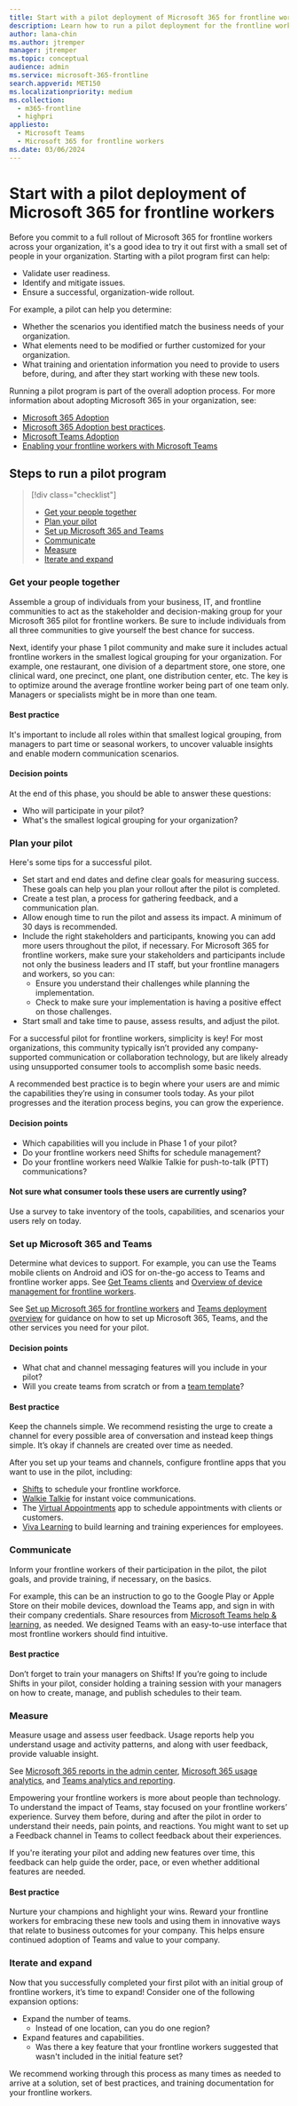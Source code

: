 ```yaml
---
title: Start with a pilot deployment of Microsoft 365 for frontline workers
description: Learn how to run a pilot deployment for the frontline workers in your organization. 
author: lana-chin
ms.author: jtremper
manager: jtremper
ms.topic: conceptual
audience: admin
ms.service: microsoft-365-frontline
search.appverid: MET150
ms.localizationpriority: medium
ms.collection: 
  - m365-frontline
  - highpri
appliesto: 
  - Microsoft Teams
  - Microsoft 365 for frontline workers
ms.date: 03/06/2024
---
```


# Start with a pilot deployment of Microsoft 365 for frontline workers

Before you commit to a full rollout of Microsoft 365 for frontline workers across your organization, it's a good idea to try it out first with a small set of people in your organization. Starting with a pilot program first can help:

- Validate user readiness.
- Identify and mitigate issues.
- Ensure a successful, organization-wide rollout.

For example, a pilot can help you determine:

- Whether the scenarios you identified match the business needs of your organization.
- What elements need to be modified or further customized for your organization.
- What training and orientation information you need to provide to users before, during, and after they start working with these new tools.

Running a pilot program is part of the overall adoption process. For more information about adopting Microsoft 365 in your organization, see:

- [Microsoft 365 Adoption](https://adoption.microsoft.com/microsoft-365/)
- [Microsoft 365 Adoption best practices](https://adoption.microsoft.com/files/assets/M365AdoptionGuide.pdf).
- [Microsoft Teams Adoption](https://adoption.microsoft.com/microsoft-teams/)
- [Enabling your frontline workers with Microsoft Teams](https://adoption.microsoft.com/microsoft-teams/frontline-workers/)

## Steps to run a pilot program

> [!div class="checklist"]
>
> * [Get your people together](#plan-your-pilot)
> * [Plan your pilot](#plan-your-pilot)
> * [Set up Microsoft 365 and Teams](#set-up-microsoft-365-and-teams)
> * [Communicate](#communicate)
> * [Measure](#measure)
> * [Iterate and expand](#iterate-and-expand)

### Get your people together

Assemble a group of individuals from your business, IT, and frontline communities to act as the stakeholder and decision-making group for your Microsoft 365 pilot for frontline workers. Be sure to include individuals from all three communities to give yourself the best chance for success.

Next, identify your phase 1 pilot community and make sure it includes actual frontline workers in the smallest logical grouping for your organization. For example, one restaurant, one division of a department store, one store, one clinical ward, one precinct, one plant, one distribution center, etc. The key is to optimize around the average frontline worker being part of one team only. Managers or specialists might be in more than one team.

#### Best practice

It's important to include all roles within that smallest logical grouping, from managers to part time or seasonal workers, to uncover valuable insights and enable modern communication scenarios.

#### Decision points

At the end of this phase, you should be able to answer these questions:

- Who will participate in your pilot?
- What's the smallest logical grouping for your organization?

### Plan your pilot

Here's some tips for a successful pilot.

- Set start and end dates and define clear goals for measuring success. These goals can help you plan your rollout after the pilot is completed.
- Create a test plan, a process for gathering feedback, and a communication plan.
- Allow enough time to run the pilot and assess its impact. A minimum of 30 days is recommended.
- Include the right stakeholders and participants, knowing you can add more users throughout the pilot, if necessary. For Microsoft 365 for frontline workers, make sure your stakeholders and participants include not only the business leaders and IT staff, but your frontline managers and workers, so you can:
    - Ensure you understand their challenges while planning the implementation.
    - Check to make sure your implementation is having a positive effect on those challenges.
- Start small and take time to pause, assess results, and adjust the pilot.

For a successful pilot for frontline workers, simplicity is key! For most organizations, this community typically isn’t provided any company-supported communication or collaboration technology, but are likely already using unsupported consumer tools to accomplish some basic needs.

A recommended best practice is to begin where your users are and mimic the capabilities they’re using in consumer tools today. As your pilot progresses and the iteration process begins, you can grow the experience.

#### Decision points

- Which capabilities will you include in Phase 1 of your pilot?
- Do your frontline workers need Shifts for schedule management?
- Do your frontline workers need Walkie Talkie for push-to-talk (PTT) communications?

#### Not sure what consumer tools these users are currently using?

Use a survey to take inventory of the tools, capabilities, and scenarios your users rely on today.

### Set up Microsoft 365 and Teams

Determine what devices to support. For example, you can use the Teams mobile clients on Android and iOS for on-the-go access to Teams and frontline worker apps. See [Get Teams clients](/microsoftteams/get-clients) and [Overview of device management for frontline workers](flw-devices.md).

See [Set up Microsoft 365 for frontline workers](flw-setup-microsoft-365.md) and [Teams deployment overview](/microsoftteams/deploy-overview) for guidance on how to set up Microsoft 365, Teams, and the other services you need for your pilot.

#### Decision points

- What chat and channel messaging features will you include in your pilot?
- Will you create teams from scratch or from a [team template](/microsoftteams/get-started-with-teams-templates-in-the-admin-console)?

#### Best practice

Keep the channels simple. We recommend resisting the urge to create a channel for every possible area of conversation and instead keep things simple. It’s okay if channels are created over time as needed.

After you set up your teams and channels, configure frontline apps that you want to use in the pilot, including:

- [Shifts](shifts-for-teams-landing-page.md) to schedule your frontline workforce.
- [Walkie Talkie](/microsoftteams/manage-virtual-appointments-app?bc=/microsoft-365/frontline/breadcrumb/toc.json&toc=/microsoft-365/frontline/toc.json) for instant voice communications.
- The [Virtual Appointments](/microsoftteams/walkie-talkie?bc=/microsoft-365/frontline/breadcrumb/toc.json&toc=/microsoft-365/frontline/toc.json) app to schedule appointments with clients or customers.
- [Viva Learning](/sharepoint/build-learning-and-training-experiences-for-employees) to build learning and training experiences for employees.

### Communicate

Inform your frontline workers of their participation in the pilot, the pilot goals, and provide training, if necessary, on the basics.

For example, this can be an instruction to go to the Google Play or Apple Store on their mobile devices, download the Teams app, and sign in with their company credentials. Share resources from [Microsoft Teams help & learning](https://support.microsoft.com/teams), as needed. We designed Teams with an easy-to-use interface that most frontline workers should find intuitive.

#### Best practice

Don’t forget to train your managers on Shifts! If you’re going to include Shifts in your pilot, consider holding a training session with your managers on how to create, manage, and publish schedules to their team.

### Measure

Measure usage and assess user feedback. Usage reports help you understand usage and activity patterns, and along with user feedback, provide valuable insight.

See [Microsoft 365 reports in the admin center](../admin/activity-reports/activity-reports.md), [Microsoft 365 usage analytics](../admin/usage-analytics/usage-analytics.md), and [Teams analytics and reporting](/microsoftteams/teams-analytics-and-reports/teams-reporting-reference).

Empowering your frontline workers is more about people than technology. To understand the impact of Teams, stay focused on your frontline workers’ experience. Survey them before, during and after the pilot in order to understand their needs, pain points, and reactions. You might want to set up a Feedback channel in Teams to collect feedback about their experiences.

If you're iterating your pilot and adding new features over time, this feedback can help guide the order, pace, or even whether additional features are needed.

#### Best practice

Nurture your champions and highlight your wins. Reward your frontline workers for embracing these new tools and using them in innovative ways that relate to business outcomes for your company. This helps ensure continued adoption of Teams and value to your company.

### Iterate and expand

Now that you successfully completed your first pilot with an initial group of frontline workers, it’s time to expand! Consider one of the following expansion options:

- Expand the number of teams.
  - Instead of one location, can you do one region?
- Expand features and capabilities.
  - Was there a key feature that your frontline workers suggested that wasn't included in the initial feature set?

We recommend working through this process as many times as needed to arrive at a solution, set of best practices, and training documentation for your frontline workers.

